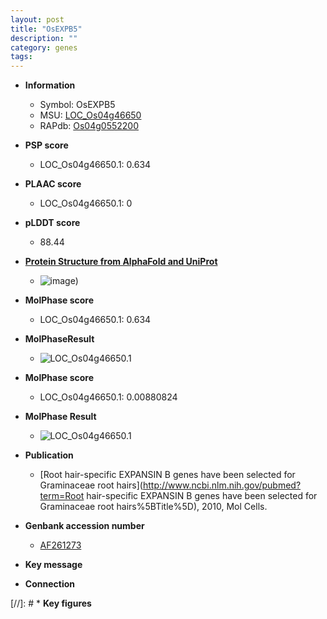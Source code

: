 ```yaml
---
layout: post
title: "OsEXPB5"
description: ""
category: genes
tags: 
---
```


* **Information**  
    + Symbol: OsEXPB5  
    + MSU: [LOC_Os04g46650](http://rice.plantbiology.msu.edu/cgi-bin/ORF_infopage.cgi?orf=LOC_Os04g46650)  
    + RAPdb: [Os04g0552200](http://rapdb.dna.affrc.go.jp/viewer/gbrowse_details/irgsp1?name=Os04g0552200)  

* **PSP score**  
    + LOC_Os04g46650.1: 0.634 

* **PLAAC score**  
    + LOC_Os04g46650.1: 0 

* **pLDDT score**
    + 88.44

* **[Protein Structure from AlphaFold and UniProt](https://www.uniprot.org/uniprotkb/Q7XT39/entry#structure)**
    + ![image](https://ricepsp.github.io/images/Q7/AF-Q7XT39-F1.png))

* **MolPhase score**
    + LOC_Os04g46650.1: 0.634

* **MolPhaseResult**
    + ![LOC_Os04g46650.1](https://ricepsp.github.io/pictures/LOC_Os04g/LOC_Os04g46650.1.png)

* **MolPhase score**
    + LOC_Os04g46650.1: 0.00880824

* **MolPhase Result**
    + ![LOC_Os04g46650.1](https://304243504.github.io/Pictures/LOC_Os04g/LOC_Os04g46650.1.png)

* **Publication**  
    + [Root hair-specific EXPANSIN B genes have been selected for Graminaceae root hairs](http://www.ncbi.nlm.nih.gov/pubmed?term=Root hair-specific EXPANSIN B genes have been selected for Graminaceae root hairs%5BTitle%5D), 2010, Mol Cells.

* **Genbank accession number**  
    + [AF261273](http://www.ncbi.nlm.nih.gov/nuccore/AF261273)

* **Key message**  

* **Connection**  

[//]: # * **Key figures**  


